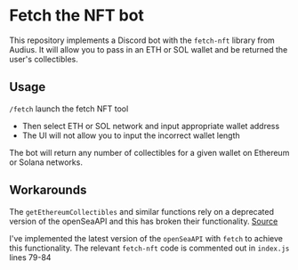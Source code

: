 # Fetch the NFT bot

This repository implements a Discord bot with the `fetch-nft` library from Audius. It will allow you to pass in an ETH or SOL wallet and be returned the user's collectibles.

## Usage
`/fetch` launch the fetch NFT tool
  - Then select ETH or SOL network and input appropriate wallet address
  - The UI will not allow you to input the incorrect wallet length

The bot will return any number of collectibles for a given wallet on Ethereum or Solana networks.

## Workarounds

The `getEthereumCollectibles` and similar functions rely on a deprecated version of the openSeaAPI and this has broken their functionality. [Source](https://docs.opensea.io/v1.0/changelog/api-v2-fully-supported)

I've implemented the latest version of the `openSeaAPI` with `fetch` to achieve this functionality. The relevant `fetch-nft` code is commented out in `index.js` lines 79-84

